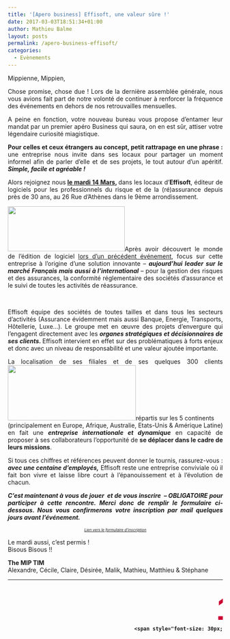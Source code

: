 ```yaml
---
title: '[Apero business] Effisoft, une valeur sûre !'
date: 2017-03-03T18:51:34+01:00
author: Mathieu Balme
layout: posts
permalink: /apero-business-effisoft/
categories:
  - Evènements
---
```

<div id="articleMIP" style="text-align: justify;">
  <p>
    Mippienne, Mippien,
  </p>
  
  <p>
    Chose promise, chose due ! Lors de la dernière assemblée générale, nous vous avions fait part de notre volonté de continuer à renforcer la fréquence des événements en dehors de nos retrouvailles mensuelles.
  </p>
  
  <p>
    A peine en fonction, votre nouveau bureau vous propose d&#8217;entamer leur mandat par un premier apéro Business qui saura, on en est sûr, attiser votre légendaire curiosité miagistique.
  </p>
  
  <p>
    <strong>Pour celles et ceux étrangers au concept, petit rattrapage en une phrase :</strong> une entreprise nous invite dans ses locaux pour partager un moment informel afin de parler d&#8217;elle et de ses projets, le tout autour d&#8217;un apéritif. <em><strong>Simple, facile et agréable !</strong></em>
  </p>
  
  <p>
    Alors rejoignez nous<strong> <span style="text-decoration: underline;">le mardi 14 Mars</span>, </strong>dans les locaux d&#8217;<strong>Effisoft</strong>, éditeur de logiciels pour les professionnels du risque et de la (ré)assurance depuis près de 30 ans, au <span class="_Xbe">26 Rue d&#8217;Athènes</span> dans le 9ème arrondissement. <strong><br /> </strong>
  </p>
  
  <p>
    <img class=" wp-image-4043 alignleft" src="/assets/uploads/2017/02/72301139c3b43a4a8e6ac26d9745ea38-300x115.png" alt="" width="274" height="105" srcset="/assets/uploads/2017/02/72301139c3b43a4a8e6ac26d9745ea38-300x115.png 300w, /assets/uploads/2017/02/72301139c3b43a4a8e6ac26d9745ea38-768x295.png 768w, /assets/uploads/2017/02/72301139c3b43a4a8e6ac26d9745ea38.png 780w" sizes="(max-width: 274px) 100vw, 274px" />Après avoir découvert le monde de l&#8217;édition de logiciel <a href="/2014/11/mega-apero-business/">lors d&#8217;un précédent événement</a>, focus sur cette entreprise à l&#8217;origine d&#8217;une solution innovante &#8211; <em><strong>aujourd&#8217;hui leader sur le marché Français mais aussi à l&#8217;international</strong> </em>&#8211; pour la gestion des risques et des assurances, la conformité réglementaire des sociétés d&#8217;assurance et le suivi de toutes les activités de réassurance.
  </p>
  
  <p>
    &nbsp;
  </p>
  
  <p>
    Effisoft équipe des sociétés de toutes tailles et dans tous les secteurs d’activités (Assurance évidemment mais aussi Banque, Energie, Transports, Hôtellerie, Luxe…). Le groupe met en œuvre des projets d’envergure qui l’engagent directement avec les <strong><em>organes stratégiques et décisionnaires de ses clients. </em></strong>Effisoft intervient en effet sur des problématiques à forts enjeux et donc avec un niveau de responsabilité et une valeur ajoutée importante.
  </p>
  
  <p>
    La localisation de ses filiales et de ses quelques 300 clients <img class="size-medium wp-image-4065 alignright" src="/assets/uploads/2017/03/Business-Trip-300x129.jpg" alt="" width="300" height="129" srcset="/assets/uploads/2017/03/Business-Trip-300x129.jpg 300w, /assets/uploads/2017/03/Business-Trip.jpg 695w" sizes="(max-width: 300px) 100vw, 300px" />répartis sur les 5 continents<br /> (principalement en Europe, Afrique, Australie, Etats-Unis & Amérique Latine) en fait une <em><strong>entreprise internationale et dynamique</strong></em> en capacité de proposer à ses collaborateurs l&#8217;opportunité de <strong>se déplacer dans le cadre de leurs missions</strong>.
  </p>
  
  <p>
    Si tous ces chiffres et références peuvent donner le tournis, rassurez-vous : <em><strong>avec une centaine d&#8217;employés,</strong></em> Effisoft reste une entreprise conviviale où il fait bon vivre et laisse libre court à l&#8217;épanouissement et à l&#8217;évolution de chacun.
  </p>
  
  <p>
    <em><strong>C&#8217;est maintenant à vous de jouer  et de vous inscrire  &#8211; OBLIGATOIRE pour participer à cette rencontre. Merci donc de remplir le formulaire ci-dessous. Nous vous confirmerons votre inscription par mail quelques jours avant l’événement.</strong></em><br /> <!--


<h3>Formulaire d'inscription à l'apéro business-->
  </p>
 
  <p style="text-align: center; font-size: 75%;">
    <a href="https://docs.google.com/forms/d/e/1FAIpQLSd4dTDBq4seo23tKGENlifBiaiCvUySbk9iwNFZeoWjm7ixYQ/viewform?usp=sf_link"><i><small>Lien vers le formulaire d&#8217;inscription</small></i></a>
  </p>
  
  <p>
    Le mardi aussi, c&#8217;est permis !<br /> Bisous Bisous !!
  </p>
</div>

**The MIP TIM**  
Alexandre, Cécile, Claire, Désirée, Malik, Mathieu, Matthieu & Stéphane

<table style="height: 154px;" width="657">
  <tr>
    <td style="padding: 10px; width: 120px; font-weight: bold; vertical-align: middle; text-align: center;">
      <div style="height: 50px; font-size: 70px; color: #cc0033; margin-top: 15px;">
        14
      </div>
      
      <div>
        <span style="font-size: 30px; color: #333333;">Mars</span><br /> 19h30
      </div>
    </td>
    
    <td style="padding: 0px; width: 225px; font-weight: bold; font-size: 20px; vertical-align: middle;">
      <p style="text-align: center;">
        <a href="https://www.effisoft.com/fr/">Effisoft</a><br /> <a href="https://www.google.fr/maps/place/EFFISOFT/@48.8779982,2.3272266,15z/data=!4m5!3m4!1s0x0:0xc181ce2f621403a8!8m2!3d48.8779982!4d2.3272266">26, rue d&#8217;Athènes<br /> 75009 Paris</a><br /> <a href="https://citymapper.com/go/3z43ij" target="_blank"><img src="https://static.citymapper.com/img/embed/GetMeThere_Citymapper.png" alt="Get directions with Citymapper" /></a>
      </p>
    </td>
    
    <td style="padding-left: 20px; width: 200px; font-weight: bold; font-size: 20px; vertical-align: middle; text-align: left;">
      <a href="/assets/uploads/2010/10/m3.gif">Saint-Lazare<br /> </a><a href="/assets/uploads/2010/10/m3.gif"><img class="alignnone wp-image-271 size-full" src="/assets/uploads/2010/10/m3.gif" alt="m3" width="21" height="21" /></a><img class="alignnone size-full wp-image-281" src="/assets/uploads/2010/10/m12.gif" alt="" width="21" height="21" /> <img class="alignnone size-full wp-image-282" src="/assets/uploads/2010/10/m13.gif" alt="" width="21" height="21" /> <img class="alignnone size-full wp-image-283" src="/assets/uploads/2010/10/m14.gif" alt="" width="21" height="21" />
    </td>
  </tr>
</table>
